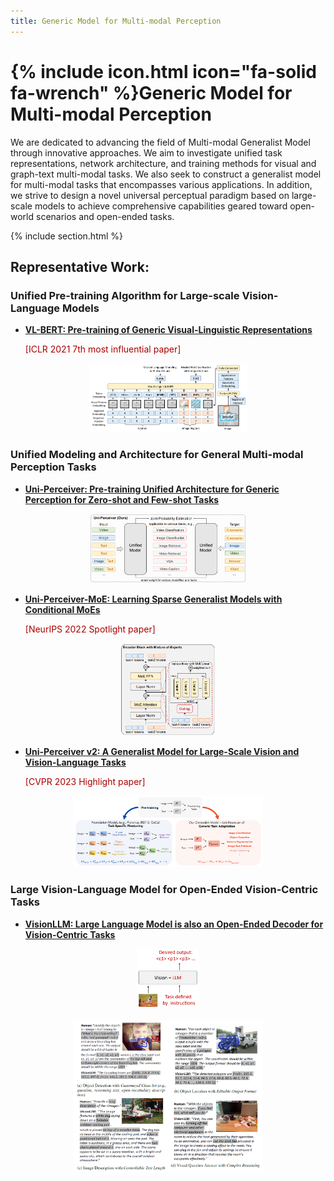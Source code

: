 ```yaml
---
title: Generic Model for Multi-modal Perception
---
```


# {% include icon.html icon="fa-solid fa-wrench" %}Generic Model for Multi-modal Perception

We are dedicated to advancing the field of Multi-modal Generalist Model through innovative approaches. We aim to investigate unified task representations, network architecture, and training methods for visual and graph-text multi-modal tasks. We also seek to construct a generalist model for multi-modal tasks that encompasses various applications. In addition, we strive to design a novel universal perceptual paradigm based on large-scale models to achieve comprehensive capabilities geared toward open-world scenarios and open-ended tasks.

{% include section.html %}

## Representative Work:

### Unified Pre-training Algorithm for Large-scale Vision-Language Models

- [**VL-BERT: Pre-training of Generic Visual-Linguistic Representations**](https://arxiv.org/abs/1908.08530)

  <font color="aa0000"> [ICLR 2021 7th most influential paper]</font>

<div align="center">
  <img width="50%" src="../images/vl-bert.png"/>
</div>

### Unified Modeling and Architecture for General Multi-modal Perception Tasks

- [**Uni-Perceiver: Pre-training Unified Architecture for Generic Perception for Zero-shot and Few-shot Tasks**](https://arxiv.org/abs/2112.01522)

<div align="center">
  <img width="50%" src="../images/uni-perceiver.png"/>
</div>

- [**Uni-Perceiver-MoE: Learning Sparse Generalist Models with Conditional MoEs**](https://arxiv.org/abs/2206.04674)

  <font color="aa0000"> [NeurIPS 2022 Spotlight paper] </font>

<div align="center">
  <img width="30%" src="../images/uni-perciever-moe.png"/>
</div>

- [**Uni-Perceiver v2: A Generalist Model for Large-Scale Vision and Vision-Language Tasks**](https://arxiv.org/abs/2211.09808)

  <font color="aa0000"> [CVPR 2023 Highlight paper] </font>

<div align="center">
  <img width="60%" src="../images/uni-perceiver-v2.png"/>
</div>

### Large Vision-Language Model for Open-Ended Vision-Centric Tasks

- [**VisionLLM: Large Language Model is also an Open-Ended Decoder for Vision-Centric Tasks**](https://arxiv.org/pdf/2305.11175.pdf)

<div align="center">
  <img width="20%" src="../images/visionllm.png"/>
</div>
<br>
<div align="center">
  <img width="60%" src="../images/visionllm1.png"/>
</div>

